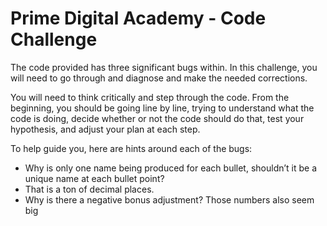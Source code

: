 # Prime Digital Academy - Code Challenge 

The code provided has three significant bugs within. In this challenge, you will need to go through and diagnose and make the needed corrections.

You will need to think critically and step through the code. From the beginning, you should be going line by line, trying to understand what the code is doing, decide whether or not the code should do that, test your hypothesis, and adjust your plan at each step.

To help guide you, here are hints around each of the bugs:
* Why is only one name being produced for each bullet, shouldn’t it be a unique name at each bullet point?
* That is a ton of decimal places.
* Why is there a negative bonus adjustment? Those numbers also seem big
